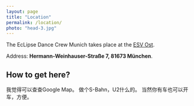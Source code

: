 ```yaml
---
layout: page
title: "Location"
permalink: /location/
photo: "head-3.jpg"
---
```

The EcLipse Dance Crew Munich takes place at the [ESV Ost](https://www.esv-muenchen-ost.de/esv/index.php).

Address: **Hermann-Weinhauser-Straße 7, 81673 München**.

## How to get here?
我觉得可以查查Google Map。
做个S-Bahn，U2什么的。
当然你有车也可以开车，方便。
